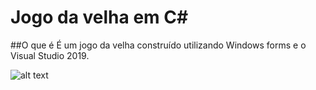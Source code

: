 # Jogo da velha em C#
##O que é
É um jogo da velha construído utilizando Windows forms e o Visual Studio 2019.

![alt text](https://i.imgur.com/XCx9Rxm.jpg)

